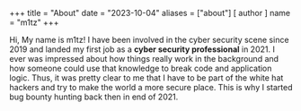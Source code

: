 +++
title = "About"
date = "2023-10-04"
aliases = ["about"]
[ author ]
  name = "m1tz"
+++

Hi, My name is m1tz! I have been involved in the cyber security scene since 2019 and landed my first job as a **cyber security professional** in 2021. I ever was impressed about how things really work in the background and how someone could use that knowledge to break code and application logic. Thus, it was pretty clear to me that I have to be part of the white hat hackers and try to make the world a more secure place. This is why I started bug bounty hunting back then in end of 2021.
